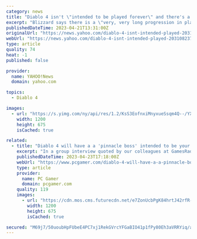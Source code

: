 ```yaml
---
category: news
title: "Diablo 4 isn't \"intended to be played forever\" and there's a \"pinnacle boss encounter\" at the end"
excerpt: "Blizzard says there is a \"very, very long progression in place\" beyond level 100 in Nightmare dungeons, but it doesn't go on forever ..."
publishedDateTime: 2023-04-21T13:31:00Z
originalUrl: "https://news.yahoo.com/diablo-4-isnt-intended-played-203108237.html"
webUrl: "https://news.yahoo.com/diablo-4-isnt-intended-played-203108237.html"
type: article
quality: 74
heat: -1
published: false

provider:
  name: YAHOO!News
  domain: yahoo.com

topics:
  - Diablo 4

images:
  - url: "https://s.yimg.com/ny/api/res/1.2/KsS3EofnxiMnyxueSsqm4Q--/YXBwaWQ9aGlnaGxhbmRlcjt3PTEyMDA7aD02NzU-/https://media.zenfs.com/en/gamesradar_237/d23b6956a6654889a531db8ed508f63c"
    width: 1200
    height: 675
    isCached: true

related:
  - title: "Diablo 4 will have a a 'pinnacle boss' intended to be your character's final challenge"
    excerpt: "In a group interview quoted by our colleagues at GamesRadar (opens in new tab), associate game director Joe Piepiora said that Diablo 4 \"is not intended to be played forever\" and, ..."
    publishedDateTime: 2023-04-23T17:18:00Z
    webUrl: "https://www.pcgamer.com/diablo-4-will-have-a-a-pinnacle-boss-intended-to-be-your-characters-final-challenge/"
    type: article
    provider:
      name: PC Gamer
      domain: pcgamer.com
    quality: 119
    images:
      - url: "https://cdn.mos.cms.futurecdn.net/e7ZonUcbPgK84hrtJ42rfR-1200-80.jpg"
        width: 1200
        height: 675
        isCached: true

secured: "M69j7/50uoubHpFUbeE4PC7xj1RekGVrcYFGaBIO41p1fPy80Eh3aVRRYiq/adxhAeqSg4oIkPe+NpcBUoKVi6BpzuRnbqml3OE/FBVGxFFav71fcXogWEB+fBSe+MPXpY2flkfz9RfI/DWBir1jBWdU+bLgPa2YFuPQWjrUq8hvcPjwg0FHh4Xhu9129FbFU+CSrhVQuHeXhJk+A8cBXMn/SHdNu/0HEkOMrg2pip1yyc3Uo5Hwvj9y1fJ5w9atNkKRpxryJg/5stZWyw7FMhtpm7epSoeyTFq1BBxjTdQUOR+yxJpAQV5jMfKEw7cSfD12UBIPC0nd5IhXtdrFBceCUim/q2YT2ADUImBXqKs=;PDDts3C4pAAenX2/4ML61g=="
---
```


